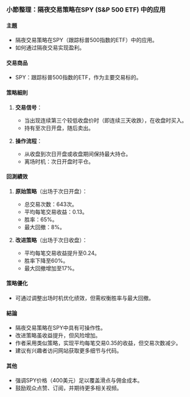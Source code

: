 ### 小節整理：隔夜交易策略在SPY (S&P 500 ETF) 中的应用

#### 主題
- 隔夜交易策略在SPY（跟踪标普500指数的ETF）中的应用。
- 如何通过隔夜交易实现盈利。

#### 交易商品
- SPY：跟踪标普500指数的ETF，作为主要交易标的。

#### 策略細則
1. **交易信号**：
   - 当出现连续第三个较低收盘价时（即连续三天收跌），在收盘时买入。
   - 持有至次日开盘，随后卖出。

2. **操作流程**：
   - 从收盘到次日开盘或收盘期间保持最大持仓。
   - 离场时机：次日开盘时平仓。

#### 回測績效
1. **原始策略**（出场于次日开盘）：
   - 总交易次数：643次。
   - 平均每笔交易收益：0.13。
   - 胜率：65%。
   - 最大回撤：8%。

2. **改进策略**（出场于次日收盘）：
   - 平均每笔交易收益提升至0.24。
   - 胜率下降至60%。
   - 最大回撤增加至17%。

#### 策略優化
- 可通过调整出场时机优化绩效，但需权衡胜率与最大回撤。

#### 結論
- 隔夜交易策略在SPY中具有可操作性。
- 改进策略虽收益提升，但风险增加。
- 作者采用类似策略，实现平均每笔交易0.35的收益，但交易次数减少。
- 建议有兴趣者访问网站获取更多细节与代码。

#### 其他
- 强调SPY价格（400美元）足以覆盖滑点与佣金成本。
- 鼓励观众点赞、订阅，并期待更多相关视频。
